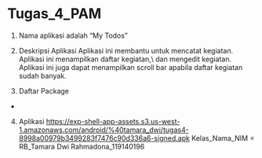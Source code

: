 # Tugas_4_PAM
1.	Nama aplikasi adalah “My Todos”
2.	Deskripsi Aplikasi
Aplikasi ini membantu untuk mencatat kegiatan. Aplikasi ini menampilkan daftar kegiatan,\ dan mengedit kegiatan. 
Aplikasi ini juga dapat menampilkan scroll bar apabila daftar kegiatan sudah banyak.

3.	Daftar Package
 -
4.	Aplikasi
https://exp-shell-app-assets.s3.us-west-1.amazonaws.com/android/%40tamara_dwi/tugas4-8998a00979b3499283f7476c90d336a6-signed.apk
Kelas_Nama_NIM = RB_Tamara Dwi Rahmadona_119140196
